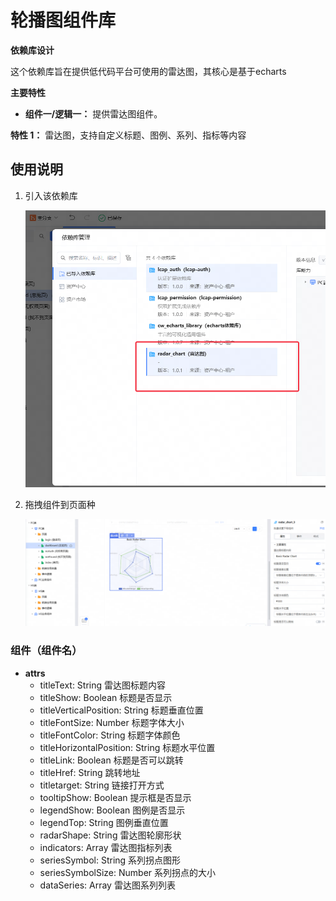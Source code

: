 # 轮播图组件库

**依赖库设计**

这个依赖库旨在提供低代码平台可使用的雷达图，其核心是基于echarts

**主要特性**

- **组件一/逻辑一：** 提供雷达图组件。

**特性 1：** 雷达图，支持自定义标题、图例、系列、指标等内容

## 使用说明

1. 引入该依赖库

   ![1716310918815](assets/1716310918815.png)

2. 拖拽组件到页面种

   ![1716310951559](assets/1716310951559.png)

### 组件（组件名）

- **attrs**
   - titleText: String 雷达图标题内容
   - titleShow: Boolean 标题是否显示
   - titleVerticalPosition: String 标题垂直位置
   - titleFontSize: Number 标题字体大小
   - titleFontColor: String 标题字体颜色
   - titleHorizontalPosition: String 标题水平位置
   - titleLink: Boolean 标题是否可以跳转
   - titleHref: String 跳转地址
   - titletarget: String 链接打开方式
   - tooltipShow: Boolean 提示框是否显示
   - legendShow: Boolean 图例是否显示
   - legendTop: String 图例垂直位置
   - radarShape: String 雷达图轮廓形状
   - indicators: Array 雷达图指标列表
   - seriesSymbol: String 系列拐点图形
   - seriesSymbolSize: Number 系列拐点的大小
   - dataSeries: Array 雷达图系列列表
